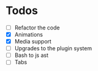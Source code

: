 # Todos

- [ ] Refactor the code
- [x] Animations
- [x] Media support
- [ ] Upgrades to the plugin system
- [ ] Bash to js ast
- [ ] Tabs
